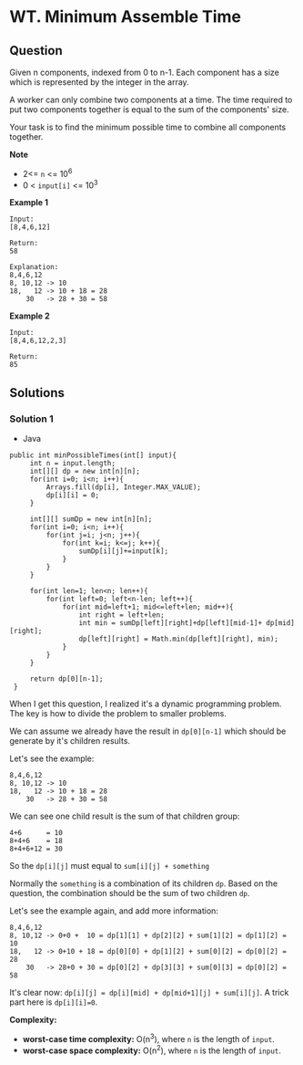 # WT. Minimum Assemble Time

## Question

Given n components, indexed from 0 to n-1. Each component has a size which is represented by the integer in the array. 

A worker can only combine two components at a time. The time required to put two components together is equal to the sum of the components' size. 

Your task is to find the minimum possible time to combine all components together.

**Note**

* 2<= `n` <= 10<sup>6</sup>
* 0 < `input[i]` <= 10<sup>3</sup>

**Example 1**

```
Input:
[8,4,6,12]

Return:
58

Explanation:
8,4,6,12 
8, 10,12 -> 10
18,   12 -> 10 + 18 = 28
    30   -> 28 + 30 = 58
```

**Example 2**

```
Input:
[8,4,6,12,2,3]

Return:
85
```

## Solutions

### Solution 1

* Java
```
public int minPossibleTimes(int[] input){
     int n = input.length;
     int[][] dp = new int[n][n];
     for(int i=0; i<n; i++){
         Arrays.fill(dp[i], Integer.MAX_VALUE);
         dp[i][i] = 0;
     }
     
     int[][] sumDp = new int[n][n];
     for(int i=0; i<n; i++){
         for(int j=i; j<n; j++){
             for(int k=i; k<=j; k++){
                 sumDp[i][j]+=input[k];
             }
         }
     }
     
     for(int len=1; len<n; len++){
         for(int left=0; left<n-len; left++){
             for(int mid=left+1; mid<=left+len; mid++){
                 int right = left+len;
                 int min = sumDp[left][right]+dp[left][mid-1]+ dp[mid][right];
                 dp[left][right] = Math.min(dp[left][right], min);
             }
         }    
     }
     
     return dp[0][n-1];
 }
```

When I get this question, I realized it's a dynamic programming problem. The key is how to divide the problem to smaller problems.

We can assume we already have the result in `dp[0][n-1]` which should be generate by it's children results.

Let's see the example:

```
8,4,6,12 
8, 10,12 -> 10
18,   12 -> 10 + 18 = 28
    30   -> 28 + 30 = 58
```

We can see one child result is the sum of that children group:

```
4+6      = 10
8+4+6    = 18
8+4+6+12 = 30
```

So the `dp[i][j]` must equal to `sum[i][j] + something`

Normally the `something` is a combination of its children `dp`. Based on the question, the combination should be the sum of two children `dp`.

Let's see the example again, and add more information:

```
8,4,6,12 
8, 10,12 -> 0+0 +  10 = dp[1][1] + dp[2][2] + sum[1][2] = dp[1][2] = 10
18,   12 -> 0+10 + 18 = dp[0][0] + dp[1][2] + sum[0][2] = dp[0][2] = 28
    30   -> 28+0 + 30 = dp[0][2] + dp[3][3] + sum[0][3] = dp[0][2] = 58
```

It's clear now: `dp[i][j] = dp[i][mid] + dp[mid+1][j] + sum[i][j]`. A trick part here is `dp[i][i]=0`.

**Complexity:**

* **worst-case time complexity:** O(n<sup>3</sup>), where `n` is the length of `input`.
* **worst-case space complexity:** O(n<sup>2</sup>), where `n` is the length of `input`.
